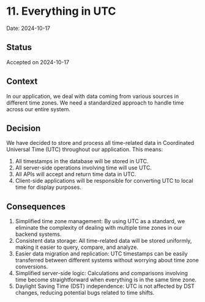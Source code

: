 # 11. Everything in UTC

Date: 2024-10-17

## Status

Accepted on 2024-10-17

## Context

In our application, we deal with data coming from various sources in different time zones.  We need a standardized approach to handle time across our entire system.

## Decision

We have decided to store and process all time-related data in Coordinated Universal Time (UTC) throughout our application. This means:

1. All timestamps in the database will be stored in UTC.
2. All server-side operations involving time will use UTC.
3. All APIs will accept and return time data in UTC.
4. Client-side applications will be responsible for converting UTC to local time for display purposes.

## Consequences

1. Simplified time zone management: By using UTC as a standard, we eliminate the complexity of dealing with multiple time zones in our backend systems.
2. Consistent data storage: All time-related data will be stored uniformly, making it easier to query, compare, and analyze.
3. Easier data migration and replication: UTC timestamps can be easily transferred between different systems without worrying about time zone conversions.
4. Simplified server-side logic: Calculations and comparisons involving time become straightforward when everything is in the same time zone.
5. Daylight Saving Time (DST) independence: UTC is not affected by DST changes, reducing potential bugs related to time shifts.

